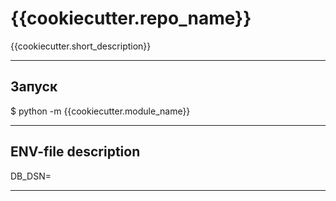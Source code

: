 # {{cookiecutter.repo_name}}

{{cookiecutter.short_description}}
 

---

## Запуск

$ python -m {{cookiecutter.module_name}}

---

## ENV-file description

DB_DSN=

---
